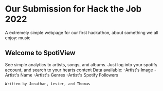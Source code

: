 # Our Submission for Hack the Job 2022
A extremely simple webpage for our first hackathon, about something we all enjoy: music

## Welcome to SpotiView
See simple analytics to artists, songs, and albums. 
Just log into your spotify account, and search to your hearts content
Data available: 
-Artist's Image
-Artist's Name
-Artist's Genres 
-Artist's Spotify Followers

`Written by Jonathan, Lester, and Thomas`
